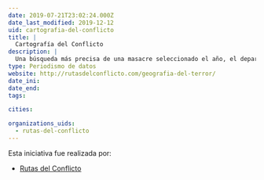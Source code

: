 ```yaml
---
date: 2019-07-21T23:02:24.000Z
date_last_modified: 2019-12-12
uid: cartografia-del-conflicto
title: |
  Cartografía del Conflicto
description: |
  Una búsqueda más precisa de una masacre seleccionado el año, el departamento y el grupo armado responsable durante el marco del conflicto armado en Colombia.
type: Periodismo de datos
website: http://rutasdelconflicto.com/geografia-del-terror/
date_ini: 
date_end: 
tags:

cities: 

organizations_uids:
  - rutas-del-conflicto
---
```


Esta iniciativa fue realizada por:

- [Rutas del Conflicto](/organizaciones/rutas-del-conflicto)
